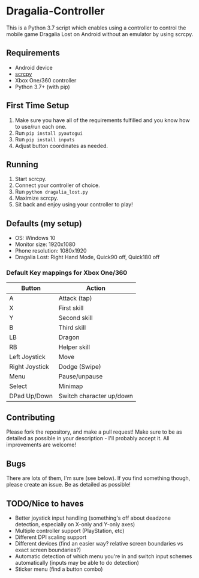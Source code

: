 # Dragalia-Controller

This is a Python 3.7 script which enables using a controller to control the mobile game Dragalia Lost on Android without an emulator by using scrcpy.


## Requirements

- Android device
- [scrcpy](https://github.com/Genymobile/scrcpy)
- Xbox One/360 controller
- Python 3.7+ (with pip)

## First Time Setup

1. Make sure you have all of the requirements fulfilled and you know how to use/run each one.
1. Run `pip install pyautogui`
1. Run `pip install inputs`
1. Adjust button coordinates as needed.

## Running

1. Start scrcpy.
1. Connect your controller of choice.
1. Run `python dragalia_lost.py`
1. Maximize scrcpy.
1. Sit back and enjoy using your controller to play!

## Defaults (my setup)

- OS: Windows 10
- Monitor size: 1920x1080
- Phone resolution: 1080x1920
- Dragalia Lost: Right Hand Mode, Quick90 off, Quick180 off

### Default Key mappings for Xbox One/360

Button | Action
--|--------
A | Attack (tap)
X | First skill
Y | Second skill
B | Third skill
LB | Dragon
RB | Helper skill
Left Joystick | Move
Right Joystick | Dodge (Swipe)
Menu | Pause/unpause
Select | Minimap
DPad Up/Down | Switch character up/down

## Contributing

Please fork the repository, and make a pull request! Make sure to be as detailed as possible in your description - I'll probably accept it. All improvements are welcome!

## Bugs

There are lots of them, I'm sure (see below). If you find something though, please create an issue. Be as detailed as possible!

## TODO/Nice to haves

- Better joystick input handling (something's off about deadzone detection, especially on X-only and Y-only axes)
- Multiple controller support (PlayStation, etc)
- Different DPI scaling support
- Different devices (find an easier way? relative screen boundaries vs exact screen boundaries?)
- Automatic detection of which menu you're in and switch input schemes automatically (inputs may be able to do detection)
- Sticker menu (find a button combo)
